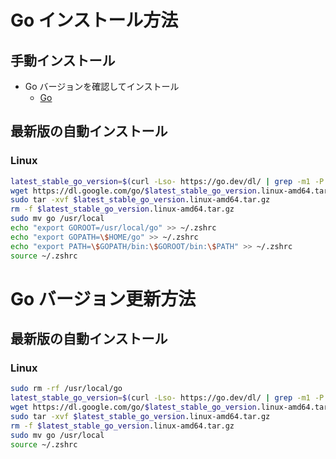 # Go インストール方法

## 手動インストール

- Go バージョンを確認してインストール
  - [Go](https://go.dev/dl/)

## 最新版の自動インストール

### Linux

```bash
latest_stable_go_version=$(curl -Lso- https://go.dev/dl/ | grep -m1 -P 'id="go\d+\.\d+\.\d+' | cut -f 4 -d '"')
wget https://dl.google.com/go/$latest_stable_go_version.linux-amd64.tar.gz
sudo tar -xvf $latest_stable_go_version.linux-amd64.tar.gz
rm -f $latest_stable_go_version.linux-amd64.tar.gz
sudo mv go /usr/local
echo "export GOROOT=/usr/local/go" >> ~/.zshrc
echo "export GOPATH=\$HOME/go" >> ~/.zshrc
echo "export PATH=\$GOPATH/bin:\$GOROOT/bin:\$PATH" >> ~/.zshrc
source ~/.zshrc
```

# Go バージョン更新方法

## 最新版の自動インストール

### Linux

```bash
sudo rm -rf /usr/local/go
latest_stable_go_version=$(curl -Lso- https://go.dev/dl/ | grep -m1 -P 'id="go\d+\.\d+\.\d+' | cut -f 4 -d '"')
wget https://dl.google.com/go/$latest_stable_go_version.linux-amd64.tar.gz
sudo tar -xvf $latest_stable_go_version.linux-amd64.tar.gz
rm -f $latest_stable_go_version.linux-amd64.tar.gz
sudo mv go /usr/local
source ~/.zshrc
```
